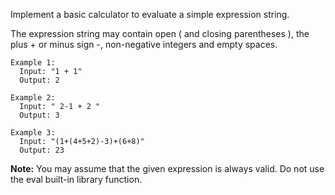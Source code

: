 Implement a basic calculator to evaluate a simple expression string.

The expression string may contain open ( and closing parentheses ), the plus + or minus sign -, 
non-negative integers and empty spaces.

```
Example 1:
  Input: "1 + 1"
  Output: 2

Example 2:
  Input: " 2-1 + 2 "
  Output: 3

Example 3:
  Input: "(1+(4+5+2)-3)+(6+8)"
  Output: 23
```

**Note:**
  You may assume that the given expression is always valid.
  Do not use the eval built-in library function.